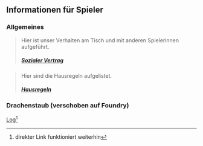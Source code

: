 ## Informationen für Spieler

### Allgemeines

> Hier ist unser Verhalten am Tisch und mit anderen Spielerinnen aufgeführt.
> 
> ##### [Sozialer Vertrag](./sozialvertrag.md)

> Hier sind die Hausregeln aufgelistet.
>
> ##### [Hausregeln](./hausregeln.md)

<!-- 
### Too Infinty

Hier liegt der Primer und sonstige Informationen zu der **Too Infinity Campagne**

[Primer](./to-infinity/primer.md)

[Captains Log](./to-infinity/captains-log.md)
-->

### Drachenstaub (verschoben auf Foundry)

<u>Log[^1]</u>

[^1]: direkter Link funktioniert weiterhin

<!-- [Log](./drachenstaub/log.md) -->